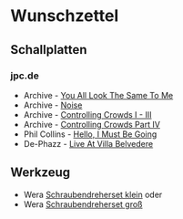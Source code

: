 # Wunschzettel

## Schallplatten

### jpc.de

- Archive - [You All Look The Same To Me](https://www.jpc.de/jpcng/poprock/detail/-/art/archive-you-all-look-the-same-to-me/hnum/11900551)
- Archive - [Noise](https://www.jpc.de/jpcng/poprock/detail/-/art/archive-noise/hnum/11900547)
- Archive - [Controlling Crowds I - III](https://www.jpc.de/jpcng/poprock/detail/-/art/archive-controlling-crowds-i-iii/hnum/11900516)
- Archive - [Controlling Crowds Part IV](https://www.jpc.de/jpcng/poprock/detail/-/art/archive-controlling-crowds-iv/hnum/11900566)
- Phil Collins - [Hello, I Must Be Going](https://www.jpc.de/jpcng/poprock/detail/-/art/phil-collins-hello-i-must-be-going/hnum/11677113) 
- De-Phazz - [Live At Villa Belvedere](https://www.jpc.de/jpcng/jazz/detail/-/art/de-phazz-dephazz-live-at-villa-belvedere/hnum/11680639)

## Werkzeug

- Wera [Schraubendreherset klein](https://www.amazon.de/gp/product/B0CX1V1NLV/ref=ox_sc_saved_image_2?smid=A3JWKAKR8XB7XF&th=1)
oder
- Wera [Schraubendreherset groß](https://www.amazon.de/Wera-05006617001-Kraftform-05134000001-Schraubendrehersatz/dp/B0D3CTGGL5?th=1)
